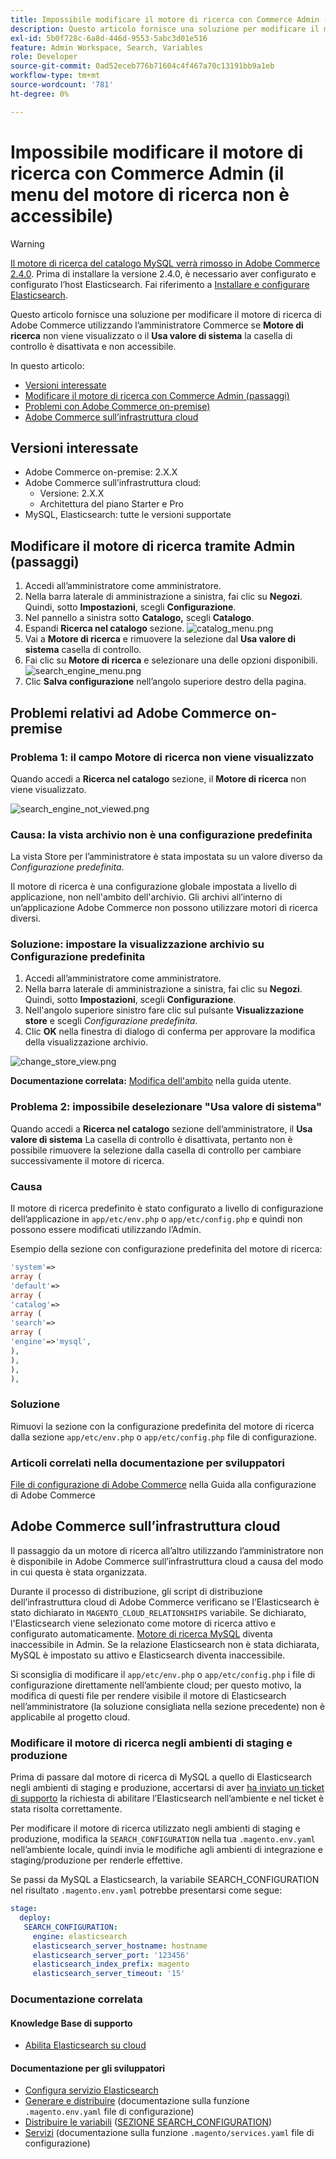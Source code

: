 ```yaml
---
title: Impossibile modificare il motore di ricerca con Commerce Admin (il menu del motore di ricerca non è accessibile)
description: Questo articolo fornisce una soluzione per modificare il motore di ricerca di Adobe Commerce utilizzando l’amministratore di Commerce se il campo Motore di ricerca non viene visualizzato o se la casella di controllo Usa valore di sistema è disattivata e non accessibile.
exl-id: 5b0f728c-6a8d-446d-9553-5abc3d01e516
feature: Admin Workspace, Search, Variables
role: Developer
source-git-commit: 0ad52eceb776b71604c4f467a70c13191bb9a1eb
workflow-type: tm+mt
source-wordcount: '781'
ht-degree: 0%

---
```


# Impossibile modificare il motore di ricerca con Commerce Admin (il menu del motore di ricerca non è accessibile)

>[!WARNING]
>
> [Il motore di ricerca del catalogo MySQL verrà rimosso in Adobe Commerce 2.4.0](/help/announcements/adobe-commerce-announcements/mysql-catalog-search-engine-will-be-removed-in-magento-2-4-0.md). Prima di installare la versione 2.4.0, è necessario aver configurato e configurato l’host Elasticsearch. Fai riferimento a [Installare e configurare Elasticsearch](https://experienceleague.adobe.com/docs/commerce-cloud-service/user-guide/configure/service/elasticsearch.html).

Questo articolo fornisce una soluzione per modificare il motore di ricerca di Adobe Commerce utilizzando l’amministratore Commerce se **Motore di ricerca** non viene visualizzato o il **Usa valore di sistema** la casella di controllo è disattivata e non accessibile.

In questo articolo:

* [Versioni interessate](#affected-versions)
* [Modificare il motore di ricerca con Commerce Admin (passaggi)](#change-search-engine-using-magento-admin-steps)
* [Problemi con Adobe Commerce on-premise)](#magento-commerce-on-premise)
* [Adobe Commerce sull’infrastruttura cloud](#magento-commerce-cloud)

## Versioni interessate

* Adobe Commerce on-premise: 2.X.X
* Adobe Commerce sull’infrastruttura cloud:
   * Versione: 2.X.X
   * Architettura del piano Starter e Pro
* MySQL, Elasticsearch: tutte le versioni supportate

## Modificare il motore di ricerca tramite Admin (passaggi)

1. Accedi all’amministratore come amministratore.
1. Nella barra laterale di amministrazione a sinistra, fai clic su **Negozi**. Quindi, sotto **Impostazioni**, scegli **Configurazione**.
1. Nel pannello a sinistra sotto **Catalogo,** scegli **Catalogo**.
1. Espandi **Ricerca nel catalogo** sezione.    ![catalog_menu.png](assets/catalog_menu.png)
1. Vai a **Motore di ricerca** e rimuovere la selezione dal **Usa valore di sistema** casella di controllo.
1. Fai clic su **Motore di ricerca** e selezionare una delle opzioni disponibili.    ![search_engine_menu.png](assets/search_engine_menu.png)
1. Clic **Salva configurazione** nell’angolo superiore destro della pagina.

## Problemi relativi ad Adobe Commerce on-premise

### Problema 1: il campo Motore di ricerca non viene visualizzato

Quando accedi a **Ricerca nel catalogo** sezione, il **Motore di ricerca** non viene visualizzato.

![search_engine_not_viewed.png](assets/search_engine_not_displayed.png)

### Causa: la vista archivio non è una configurazione predefinita

La vista Store per l’amministratore è stata impostata su un valore diverso da *Configurazione predefinita*.

Il motore di ricerca è una configurazione globale impostata a livello di applicazione, non nell&#39;ambito dell&#39;archivio. Gli archivi all’interno di un’applicazione Adobe Commerce non possono utilizzare motori di ricerca diversi.

### Soluzione: impostare la visualizzazione archivio su Configurazione predefinita

1. Accedi all’amministratore come amministratore.
1. Nella barra laterale di amministrazione a sinistra, fai clic su **Negozi**. Quindi, sotto **Impostazioni**, scegli **Configurazione**.
1. Nell&#39;angolo superiore sinistro fare clic sul pulsante **Visualizzazione store** e scegli *Configurazione predefinita*.
1. Clic **OK** nella finestra di dialogo di conferma per approvare la modifica della visualizzazione archivio.

![change_store_view.png](assets/change_store_view.png)

**Documentazione correlata:** [Modifica dell&#39;ambito](https://experienceleague.adobe.com/docs/commerce-admin/config/scope-change.html#set-the-scope) nella guida utente.

### Problema 2: impossibile deselezionare &quot;Usa valore di sistema&quot;

Quando accedi a **Ricerca nel catalogo** sezione dell’amministratore, il **Usa valore di sistema** La casella di controllo è disattivata, pertanto non è possibile rimuovere la selezione dalla casella di controllo per cambiare successivamente il motore di ricerca.

### Causa

Il motore di ricerca predefinito è stato configurato a livello di configurazione dell’applicazione in `app/etc/env.php` o `app/etc/config.php` e quindi non possono essere modificati utilizzando l’Admin.

Esempio della sezione con configurazione predefinita del motore di ricerca:

```php
'system'=>
array (
'default'=>
array (
'catalog'=>
array (
'search'=>
array (
'engine'=>'mysql',
),
),
),
),
```

### Soluzione

Rimuovi la sezione con la configurazione predefinita del motore di ricerca dalla sezione `app/etc/env.php` o `app/etc/config.php` file di configurazione.

### Articoli correlati nella documentazione per sviluppatori

[File di configurazione di Adobe Commerce](https://experienceleague.adobe.com/docs/commerce-operations/configuration-guide/files/deployment-files.html) nella Guida alla configurazione di Adobe Commerce

## Adobe Commerce sull’infrastruttura cloud

Il passaggio da un motore di ricerca all’altro utilizzando l’amministratore non è disponibile in Adobe Commerce sull’infrastruttura cloud a causa del modo in cui questa è stata organizzata.

Durante il processo di distribuzione, gli script di distribuzione dell’infrastruttura cloud di Adobe Commerce verificano se l’Elasticsearch è stato dichiarato in `MAGENTO_CLOUD_RELATIONSHIPS` variabile. Se dichiarato, l&#39;Elasticsearch viene selezionato come motore di ricerca attivo e configurato automaticamente. [Motore di ricerca MySQL](/help/announcements/adobe-commerce-announcements/mysql-catalog-search-engine-will-be-removed-in-magento-2-4-0.md) diventa inaccessibile in Admin. Se la relazione Elasticsearch non è stata dichiarata, MySQL è impostato su attivo e Elasticsearch diventa inaccessibile.

Si sconsiglia di modificare il `app/etc/env.php` o `app/etc/config.php` i file di configurazione direttamente nell’ambiente cloud; per questo motivo, la modifica di questi file per rendere visibile il motore di Elasticsearch nell’amministratore (la soluzione consigliata nella sezione precedente) non è applicabile al progetto cloud.

### Modificare il motore di ricerca negli ambienti di staging e produzione

Prima di passare dal motore di ricerca di MySQL a quello di Elasticsearch negli ambienti di staging e produzione, accertarsi di aver [ha inviato un ticket di supporto](/help/help-center-guide/help-center/magento-help-center-user-guide.md#submit-ticket) la richiesta di abilitare l’Elasticsearch nell’ambiente e nel ticket è stata risolta correttamente.

Per modificare il motore di ricerca utilizzato negli ambienti di staging e produzione, modifica la `SEARCH_CONFIGURATION` nella tua `.magento.env.yaml` nell’ambiente locale, quindi invia le modifiche agli ambienti di integrazione e staging/produzione per renderle effettive.

Se passi da MySQL a Elasticsearch, la variabile SEARCH\_CONFIGURATION nel risultato `.magento.env.yaml` potrebbe presentarsi come segue:

```yaml
stage:
  deploy:
   SEARCH_CONFIGURATION:
     engine: elasticsearch
     elasticsearch_server_hostname: hostname
     elasticsearch_server_port: '123456'
     elasticsearch_index_prefix: magento
     elasticsearch_server_timeout: '15'
```

### Documentazione correlata

#### Knowledge Base di supporto

* [Abilita Elasticsearch su cloud](/help/how-to/general/enable-elasticsearch-on-cloud.md)

#### Documentazione per gli sviluppatori

* [Configura servizio Elasticsearch](https://experienceleague.adobe.com/docs/commerce-cloud-service/user-guide/configure/service/elasticsearch.html)
* [Generare e distribuire](https://experienceleague.adobe.com/docs/commerce-cloud-service/user-guide/configure/env/configure-env-yaml.html) (documentazione sulla funzione `.magento.env.yaml` file di configurazione)
* [Distribuire le variabili](https://experienceleague.adobe.com/docs/commerce-cloud-service/user-guide/configure/env/stage/variables-deploy.html) ([SEZIONE SEARCH\_CONFIGURATION](https://experienceleague.adobe.com/docs/commerce-cloud-service/user-guide/configure/env/stage/variables-deploy.html#search_configuration))
* [Servizi](https://experienceleague.adobe.com/docs/commerce-cloud-service/user-guide/configure/service/services-yaml.html) (documentazione sulla funzione `.magento/services.yaml` file di configurazione)
